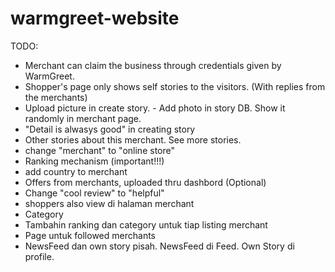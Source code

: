 warmgreet-website
=================
TODO:
- Merchant can claim the business through credentials given by WarmGreet.
- Shopper's page only shows self stories to the visitors. (With replies from the merchants)
- Upload picture in create story. - Add photo in story DB. Show it randomly in merchant page.
- "Detail is alwasys good" in creating story
- Other stories about this merchant. See more stories.
- change "merchant" to "online store"
- Ranking mechanism (important!!!)
- add country to merchant
- Offers from merchants, uploaded thru dashbord (Optional)
- Change "cool review" to "helpful"
- shoppers also view di halaman merchant
- Category
- Tambahin ranking dan category untuk tiap listing merchant
- Page untuk followed merchants
- NewsFeed dan own story pisah. NewsFeed di Feed. Own Story di profile.
